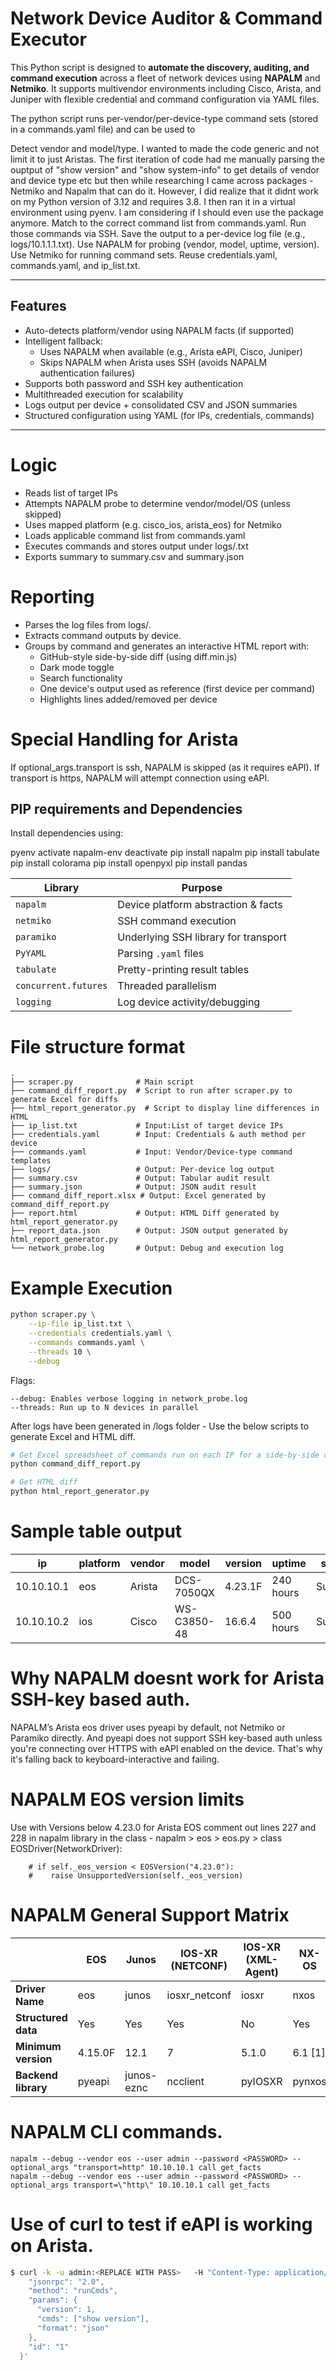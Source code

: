 # Network Device Auditor & Command Executor

This Python script is designed to **automate the discovery, auditing, and command execution** across a fleet of network devices using **NAPALM** and **Netmiko**. It supports multivendor environments including Cisco, Arista, and Juniper with flexible credential and command configuration via YAML files.

The python script runs per-vendor/per-device-type command sets (stored in a commands.yaml file) and can be used to
 
Detect vendor and model/type.
I wanted to made the code generic and not limit it to just Aristas. The first iteration of code had me manually parsing the ouptput of "show version" and "show system-info" to get details of vendor and device type etc but then while researching I came across packages - Netmiko and Napalm that can do it. However, I did realize that it didnt work on my Python version of 3.12 and requires 3.8. I then ran it in a virtual environment using pyenv. I am considering if I should even use the package anymore.
Match to the correct command list from commands.yaml.
Run those commands via SSH.
Save the output to a per-device log file (e.g., logs/10.1.1.1.txt).
Use NAPALM for probing (vendor, model, uptime, version).
Use Netmiko for running command sets.
Reuse credentials.yaml, commands.yaml, and ip_list.txt.

---

## Features

- Auto-detects platform/vendor using NAPALM facts (if supported)
- Intelligent fallback: 
  - Uses NAPALM when available (e.g., Arista eAPI, Cisco, Juniper)
  - Skips NAPALM when Arista uses SSH (avoids NAPALM authentication failures)
- Supports both password and SSH key authentication
- Multithreaded execution for scalability
- Logs output per device + consolidated CSV and JSON summaries
- Structured configuration using YAML (for IPs, credentials, commands)

---

# Logic

- Reads list of target IPs
- Attempts NAPALM probe to determine vendor/model/OS (unless skipped)
- Uses mapped platform (e.g. cisco_ios, arista_eos) for Netmiko
- Loads applicable command list from commands.yaml
- Executes commands and stores output under logs/<device>.txt
- Exports summary to summary.csv and summary.json

# Reporting

- Parses the log files from logs/.
- Extracts command outputs by device.
- Groups by command and generates an interactive HTML report with:
  - GitHub-style side-by-side diff (using diff.min.js)
  - Dark mode toggle
  - Search functionality
  - One device's output used as reference (first device per command)
  - Highlights lines added/removed per device

# Special Handling for Arista
If optional_args.transport is ssh, NAPALM is skipped (as it requires eAPI).
If transport is https, NAPALM will attempt connection using eAPI.

## PIP requirements and Dependencies

Install dependencies using:

pyenv activate napalm-env
deactivate
pip install napalm
pip install tabulate
pip install colorama
pip install openpyxl
pip install pandas


| Library              | Purpose                              |
| -------------------- | ------------------------------------ |
| `napalm`             | Device platform abstraction & facts  |
| `netmiko`            | SSH command execution                |
| `paramiko`           | Underlying SSH library for transport |
| `PyYAML`             | Parsing `.yaml` files                |
| `tabulate`           | Pretty-printing result tables        |
| `concurrent.futures` | Threaded parallelism                 |
| `logging`            | Log device activity/debugging        |

# File structure format
```
.
├── scraper.py              # Main script
├── command_diff_report.py  # Script to run after scraper.py to generate Excel for diffs
├── html_report_generator.py  # Script to display line differences in HTML
├── ip_list.txt             # Input:List of target device IPs
├── credentials.yaml        # Input: Credentials & auth method per device
├── commands.yaml           # Input: Vendor/Device-type command templates
├── logs/                   # Output: Per-device log output
├── summary.csv             # Output: Tabular audit result
├── summary.json            # Output: JSON audit result
├── command_diff_report.xlsx # Output: Excel generated by command_diff_report.py
├── report.html             # Output: HTML Diff generated by html_report_generator.py
├── report_data.json        # Output: JSON output generated by html_report_generator.py
└── network_probe.log       # Output: Debug and execution log
```
# Example Execution

``` bash
python scraper.py \
    --ip-file ip_list.txt \
    --credentials credentials.yaml \
    --commands commands.yaml \
    --threads 10 \
    --debug

```
Flags:

```
--debug: Enables verbose logging in network_probe.log
--threads: Run up to N devices in parallel
```

After logs have been generated in /logs folder - Use the below scripts to generate Excel and HTML diff.

``` bash
# Get Excel spreadsheet of commands run on each IP for a side-by-side comparison
python command_diff_report.py 

# Get HTML diff 
python html_report_generator.py
```

# Sample table output

| ip         | platform | vendor | model       | version   | uptime     | status  |
|------------|----------|--------|-------------|-----------|------------|---------|
| 10.10.10.1 | eos      | Arista | DCS-7050QX  | 4.23.1F   | 240 hours  | Success |
| 10.10.10.2 | ios      | Cisco  | WS-C3850-48 | 16.6.4    | 500 hours  | Success |

# Why NAPALM doesnt work for Arista SSH-key based auth.
NAPALM’s Arista eos driver uses pyeapi by default, not Netmiko or Paramiko directly. And pyeapi does not support SSH key-based auth unless you're connecting over HTTPS with eAPI enabled on the device. That's why it's falling back to keyboard-interactive and failing.

# NAPALM EOS version limits
Use with Versions below 4.23.0 for Arista EOS comment out lines 227 and 228 in napalm library
in the class - napalm > eos > eos.py > class EOSDriver(NetworkDriver):
 
        # if self._eos_version < EOSVersion("4.23.0"):
        #    raise UnsupportedVersion(self._eos_version)

# NAPALM General Support Matrix

|                | EOS      | Junos      | IOS-XR (NETCONF) | IOS-XR (XML-Agent) | NX-OS    | NX-OS SSH | IOS        |
|----------------|----------|------------|------------------|--------------------|----------|-----------|------------|
| **Driver Name**      | eos      | junos      | iosxr_netconf     | iosxr              | nxos     | nxos_ssh  | ios        |
| **Structured data**  | Yes      | Yes        | Yes              | No                 | Yes      | No        | No         |
| **Minimum version**  | 4.15.0F  | 12.1       | 7                | 5.1.0              | 6.1 [1]  | 6.3.2     | 12.4(20)T  |
| **Backend library**  | pyeapi   | junos-eznc | ncclient         | pyIOSXR            | pynxos   | netmiko   | netmiko    |


# NAPALM CLI commands.
```
napalm --debug --vendor eos --user admin --password <PASSWORD> --optional_args "transport=http" 10.10.10.1 call get_facts
napalm --debug --vendor eos --user admin --password <PASSWORD> --optional_args transport=\"http\" 10.10.10.1 call get_facts
```
# Use of curl to test if eAPI is working on Arista. 

``` bash
$ curl -k -u admin:<REPLACE WITH PASS>   -H "Content-Type: application/json"   -X POST   https://10.10.10.1/command-api   -d '{
    "jsonrpc": "2.0",
    "method": "runCmds",
    "params": {
      "version": 1,
      "cmds": ["show version"],
      "format": "json"
    },
    "id": "1"
  }'
```



 